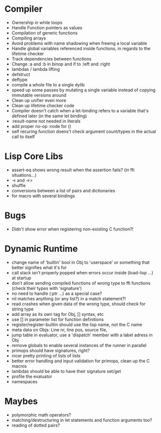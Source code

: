# Compiler
  - Ownership in while loops
  - Handle Function pointers as values
  - Compilation of generic functions
  - Compiling arrays
  - Avoid problems with name shadowing when freeing a local variable
  - Handle global variables referenced inside functions, in regards to the lifetime checker
  - Track dependencies between functions
  - Change :a and :b in binop and if to :left and :right
  - lambdas / lambda lifting
  - defstruct
  - deftype
  - compile a whole file to a single dylib
  - speed up some passes by mutating a single variable instead of copying immutable versions around
  - Clean up unifier even more
  - Clean up lifetime checker code
  - Compiler doesn't catch when a let-binding refers to a variable that's defined later (in the same let binding)
  - :result-name not needed in literals
  - add proper no-op :node for ()
  - self recuring function doens't check argument count/types in the actual call to itself

# Lisp Core Libs
  - assert-eq shows wrong result when the assertion fails? (in ffi situations...)
  - -> and ->>
  - shuffle
  - conversions between a list of pairs and dictionaries
  - for macro with several bindings

# Bugs
  - Didn't show error when registering non-existing C function?!
  
# Dynamic Runtime
  - change name of 'builtin' bool in Obj to 'userspace' or something that better signifies what it's for
  - call stack isn't properly popped when errors occur inside (load-lisp ...) at startup
  - don't allow sending compiled functions of wrong type to ffi functions (check their types with 'signature')
  - no need to handle (:ptr ...) as a special case?
  - nil matches anything (or any list?) in a match statement?!
  - read crashes when given data of the wrong type, should check for string type
  - add array as its own tag for Obj, [] syntax, etc
  - use [] in parameter list for function definitions
  - register/register-builtin should use the lisp name, not the C name 
  - meta data on Objs: Line nr, line pos, source file,
  - jump table in evaluator, use a 'dispatch' member with a label adress in Obj
  - remove globals to enable several instances of the runner in parallel
  - primops should have signatures, right?
  - nicer pretty printing of lists of lists
  - better error handling and input validation for primops, clean up the C macros
  - lambdas should be able to have their signature set/get
  - profile the evaluator
  - namespaces

# Maybes
  - polymorphic math operators?
  - matching/destructuring in let statements and function arguments too?
  - reading of dotted pairs?

